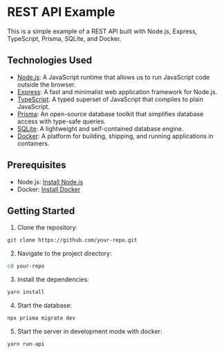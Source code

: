 # REST API Example

This is a simple example of a REST API built with Node.js, Express, TypeScript, Prisma, SQLite, and Docker.

## Technologies Used

- [Node.js](https://nodejs.org/): A JavaScript runtime that allows us to run JavaScript code outside the browser.
- [Express](https://expressjs.com/): A fast and minimalist web application framework for Node.js.
- [TypeScript](https://www.typescriptlang.org/): A typed superset of JavaScript that compiles to plain JavaScript.
- [Prisma](https://www.prisma.io/): An open-source database toolkit that simplifies database access with type-safe queries.
- [SQLite](https://www.sqlite.org/): A lightweight and self-contained database engine.
- [Docker](https://www.docker.com/): A platform for building, shipping, and running applications in containers.

## Prerequisites

- Node.js: [Install Node.js](https://nodejs.org/en/download/)
- Docker: [Install Docker](https://www.docker.com/get-started)

## Getting Started

1. Clone the repository:

```bash
git clone https://github.com/your-repo.git
```

2. Navigate to the project directory:

```bash
cd your-repo
```

3. Install the dependencies:

```bash
yarn install
```

4. Start the database:

```bash
npx prisma migrate dev
```

5. Start the server in development mode with docker:

```bash
yarn run-api
```
